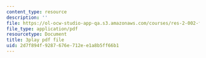 ```yaml
---
content_type: resource
description: ''
file: https://ol-ocw-studio-app-qa.s3.amazonaws.com/courses/res-2-002-finite-element-procedures-for-solids-and-structures-spring-2010/2d7f894f9287676e712ee1a8b5ff66b1_GyeJwReGKWg.pdf
file_type: application/pdf
resourcetype: Document
title: 3play pdf file
uid: 2d7f894f-9287-676e-712e-e1a8b5ff66b1
---
```

